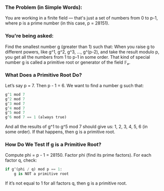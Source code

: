### The Problem (in Simple Words):
You are working in a finite field — that's just a set of numbers from 0 to p-1, where p is a prime number (in this case, p = 28151).

### You're being asked:
Find the smallest number g (greater than 1) such that:
When you raise g to different powers, like g^1, g^2, g^3, ..., g^(p-2), and take the result modulo p, you get all the numbers from 1 to p-1 in some order.
That kind of special number g is called a primitive root or generator of the field 𝔽ₚ.

### What Does a Primitive Root Do?
Let’s say p = 7. Then p - 1 = 6. We want to find a number g such that:
```python
g^1 mod 7
g^2 mod 7
g^3 mod 7
g^4 mod 7
g^5 mod 7
g^6 mod 7 == 1 (always true)
```
And all the results of g^1 to g^5 mod 7 should give us: 1, 2, 3, 4, 5, 6 (in some order). If that happens, then g is a primitive root.

### How Do We Test If g is a Primitive Root?
Compute phi = p - 1 = 28150.
Factor phi (find its prime factors).
For each factor q, check:
```python
if g^(phi / q) mod p == 1:
    g is NOT a primitive root
```
If it’s not equal to 1 for all factors q, then g is a primitive root.
